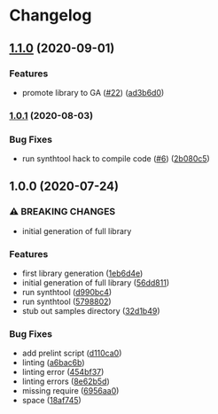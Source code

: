 # Changelog

## [1.1.0](https://www.github.com/googleapis/nodejs-functions/compare/v1.0.1...v1.1.0) (2020-09-01)


### Features

* promote library to GA ([#22](https://www.github.com/googleapis/nodejs-functions/issues/22)) ([ad3b6d0](https://www.github.com/googleapis/nodejs-functions/commit/ad3b6d0e72cda6414466fb6a8127afa155e955a7))

### [1.0.1](https://www.github.com/googleapis/nodejs-functions/compare/v1.0.0...v1.0.1) (2020-08-03)


### Bug Fixes

* run synthtool hack to compile code ([#6](https://www.github.com/googleapis/nodejs-functions/issues/6)) ([2b080c5](https://www.github.com/googleapis/nodejs-functions/commit/2b080c5bfd3f134a5e0a365fc0d6663e1dd4755c))

## 1.0.0 (2020-07-24)


### ⚠ BREAKING CHANGES

* initial generation of full library

### Features

* first library generation ([1eb6d4e](https://www.github.com/googleapis/nodejs-functions/commit/1eb6d4effedd8077b1ad45c2bf3d006b50cc4e31))
* initial generation of full library ([56dd811](https://www.github.com/googleapis/nodejs-functions/commit/56dd8110379f1f89dab77fb24e857b671b09569b))
* run synthtool ([d990bc4](https://www.github.com/googleapis/nodejs-functions/commit/d990bc4fe9272fd7389b59a5fc0f248d3e0eb196))
* run synthtool ([5798802](https://www.github.com/googleapis/nodejs-functions/commit/5798802a7686e4569bfe28142e304efcffd15c4c))
* stub out samples directory ([32d1b49](https://www.github.com/googleapis/nodejs-functions/commit/32d1b4911e8de58885f77a8da0d124895a3d7a7d))


### Bug Fixes

* add prelint script ([d110ca0](https://www.github.com/googleapis/nodejs-functions/commit/d110ca0815f6276e24ef0babe40ab9abd7d51b4e))
* linting ([a6bac6b](https://www.github.com/googleapis/nodejs-functions/commit/a6bac6bbed0ab4c44f6425df4ac2638a9c0c81e0))
* linting error ([454bf37](https://www.github.com/googleapis/nodejs-functions/commit/454bf373253ce1d0ba081fbba3ee2fd9d76d88a0))
* linting errors ([8e62b5d](https://www.github.com/googleapis/nodejs-functions/commit/8e62b5d0ce6e8ef91f1b496750a1604b7bb1c4e2))
* missing require ([6956aa0](https://www.github.com/googleapis/nodejs-functions/commit/6956aa08cc7e00a4db4957f4f78fe485e74a492f))
* space ([18af745](https://www.github.com/googleapis/nodejs-functions/commit/18af745e130d3cfaf91c28ac64124ffa3afbdb09))
